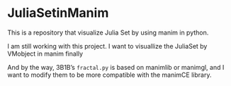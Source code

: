 # JuliaSetinManim
This is a repository that visualize Julia Set by using manim in python.

I am still working with this project. I want to visuallize the JuliaSet by VMobject in manim finally

And by the way, 3B1B’s `fractal.py` is based on manimlib or manimgl, and I want to modify them to be more compatible with the manimCE library.
